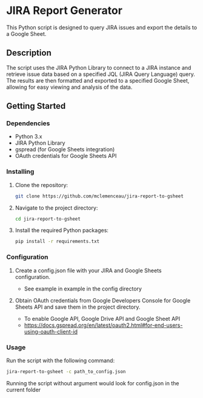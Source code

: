 # JIRA Report Generator

This Python script is designed to query JIRA issues and export the details to a Google Sheet.

## Description

The script uses the JIRA Python Library to connect to a JIRA instance and retrieve issue data based on a specified JQL (JIRA Query Language) query. The results are then formatted and exported to a specified Google Sheet, allowing for easy viewing and analysis of the data.

## Getting Started

### Dependencies

- Python 3.x
- JIRA Python Library
- gspread (for Google Sheets integration)
- OAuth credentials for Google Sheets API

### Installing

1. Clone the repository:
   ```bash
   git clone https://github.com/mclemenceau/jira-report-to-gsheet
   ```

2. Navigate to the project directory:
    ```bash
    cd jira-report-to-gsheet
    ```

3. Install the required Python packages:
    ```bash
    pip install -r requirements.txt
    ```

### Configuration

1. Create a config.json file with your JIRA and Google Sheets configuration.
    - See example in example in the config directory
  
2. Obtain OAuth credentials from Google Developers Console for Google Sheets API and save them in the project directory.
    - To enable Google API, Google Drive API and Google Sheet API
    - https://docs.gspread.org/en/latest/oauth2.html#for-end-users-using-oauth-client-id

### Usage

Run the script with the following command:
  ```bash
  jira-report-to-gsheet -c path_to_config.json
  ```
Running the script without argument would look for config.json in the current folder
